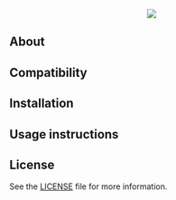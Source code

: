 <p align="center"><img src="https://bitbucket.org/rtsmb/rtsmediaplayer-ios/raw/develop/README-images/logo.png"/></p>

## About

## Compatibility

## Installation

## Usage instructions

## License

See the [LICENSE](LICENSE) file for more information.
